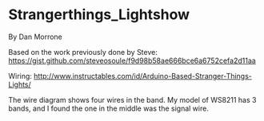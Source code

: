 # Strangerthings_Lightshow
By Dan Morrone

Based on the work previously done by Steve: https://gist.github.com/steveosoule/f9d98b58ae666bce6a6752cefa2d11aa

Wiring: http://www.instructables.com/id/Arduino-Based-Stranger-Things-Lights/ 

The wire diagram shows four wires in the band. My model of WS8211 has 3 bands, and I found the one in the middle was the signal wire.
